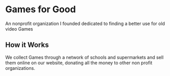 # Games for Good

An nonprofit organization I founded dedicated to finding a better use for old video Games

## How it Works

We collect Games through a network of schools and supermarkets and sell them online on our website, donating all the money to other non profit organizations.
